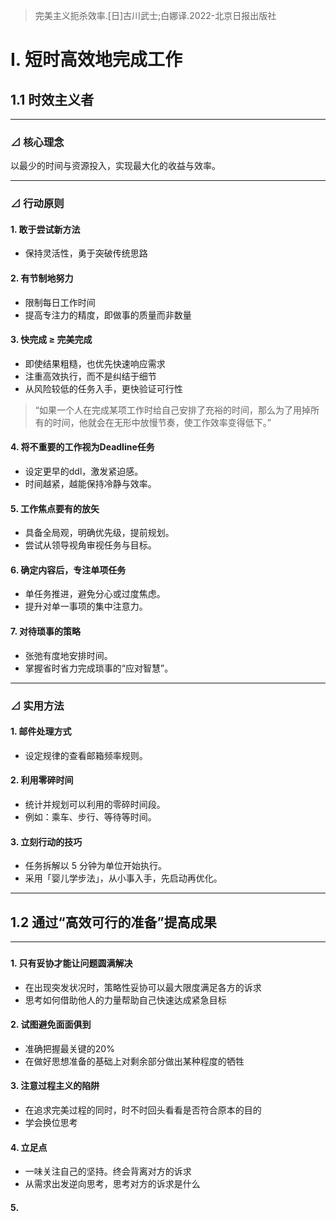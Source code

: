 >完美主义扼杀效率.[日]古川武士;白娜译.2022-北京日报出版社

# Ⅰ. 短时高效地完成工作
## 1.1 时效主义者
---
### ⊿ 核心理念
 以最少的时间与资源投入，实现最大化的收益与效率。
 
---
### ⊿ 行动原则
#### 1. 敢于尝试新方法
- 保持灵活性，勇于突破传统思路
#### 2. 有节制地努力
- 限制每日工作时间
- 提高专注力的精度，即做事的质量而非数量
#### 3. 快完成 ≥ 完美完成
- 即使结果粗糙，也优先快速响应需求
- 注重高效执行，而不是纠结于细节
- 从风险较低的任务入手，更快验证可行性
> “如果一个人在完成某项工作时给自己安排了充裕的时间，那么为了用掉所有的时间，他就会在无形中放慢节奏，使工作效率变得低下。”
#### 4. 将不重要的工作视为Deadline任务
- 设定更早的ddl，激发紧迫感。
- 时间越紧，越能保持冷静与效率。
#### 5. 工作焦点要有的放矢
- 具备全局观，明确优先级，提前规划。
- 尝试从领导视角审视任务与目标。
#### 6. 确定内容后，专注单项任务
- 单任务推进，避免分心或过度焦虑。
- 提升对单一事项的集中注意力。
#### 7. 对待琐事的策略
- 张弛有度地安排时间。
- 掌握省时省力完成琐事的“应对智慧”。
---
### ⊿ 实用方法

#### 1. 邮件处理方式
- 设定规律的查看邮箱频率规则。
#### 2. 利用零碎时间
- 统计并规划可以利用的零碎时间段。
- 例如：乘车、步行、等待等时间。
#### 3. 立刻行动的技巧
- 任务拆解以 5 分钟为单位开始执行。
- 采用「婴儿学步法」，从小事入手，先启动再优化。

---

## 1.2 通过“高效可行的准备”提高成果
---
### 
#### 1. 只有妥协才能让问题圆满解决
- 在出现突发状况时，策略性妥协可以最大限度满足各方的诉求
- 思考如何借助他人的力量帮助自己快速达成紧急目标
#### 2. 试图避免面面俱到
- 准确把握最关键的20%
- 在做好思想准备的基础上对剩余部分做出某种程度的牺牲
#### 3. 注意过程主义的陷阱
- 在追求完美过程的同时，时不时回头看看是否符合原本的目的
- 学会换位思考
#### 4. 立足点
- 一味关注自己的坚持。终会背离对方的诉求
- 从需求出发逆向思考，思考对方的诉求是什么
#### 5. 